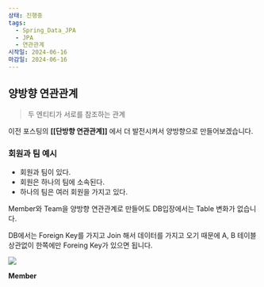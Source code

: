 ```yaml
---
상태: 진행중
tags:
  - Spring_Data_JPA
  - JPA
  - 연관관계
시작일: 2024-06-16
마감일: 2024-06-16
---
```

## 양방향 연관관계
>두 엔티티가 서로를 참조하는 관계

이전 포스팅의 **[[단방향 연관관계]]** 에서 더 발전시켜서 양방향으로 만들어보겠습니다.

### 회원과 팀 예시
- 회원과 팀이 있다.
- 회원은 하나의 팀에 소속된다.
- 하나의 팀은 여러 회원을 가지고 있다.

Member와 Team을 양방향 연관관계로 만들어도 DB입장에서는 Table 변화가 없습니다.

DB에서는 Foreign Key를 가지고 Join 해서 데이터를 가지고 오기 때문에 A, B 테이블 상관없이 한쪽에만 Foreing Key가 있으면 됩니다.

![](https://i.imgur.com/qwdmh5Z.png)


**Member**
```java

```